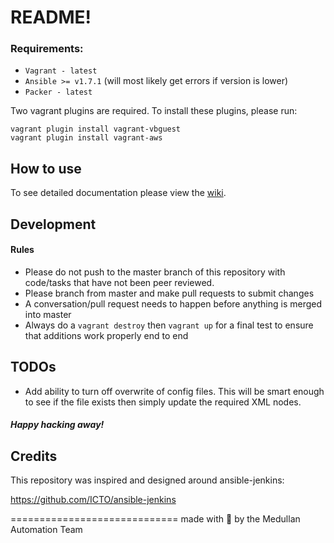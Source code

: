 README!
=======================

### Requirements:
- `Vagrant - latest`
- `Ansible >= v1.7.1` (will most likely get errors if version is lower)
- `Packer - latest`

Two vagrant plugins are required. To install these plugins, please run:
```shell
vagrant plugin install vagrant-vbguest
vagrant plugin install vagrant-aws
```

## How to use

To see detailed documentation please view the [wiki](https://github.com/medullan/vagrant-ansible-jenkins/wiki).


## Development

#### Rules
- Please do not push to the master branch of this repository with code/tasks that have not been peer reviewed.
- Please branch from master and make pull requests to submit changes
- A conversation/pull request needs to happen before anything is merged into master
- Always do a `vagrant destroy` then `vagrant up` for a final test to ensure that additions work properly end to end

## TODOs

- Add ability to turn off overwrite of config files. This will be smart enough to see if the file exists then simply update the required XML nodes.

##### Happy hacking away!

## Credits

This repository was inspired and designed around ansible-jenkins:

https://github.com/ICTO/ansible-jenkins

=============================
made with :sparkling_heart: by the Medullan Automation Team
